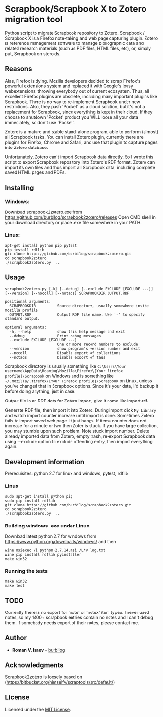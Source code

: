 # Scrapbook/Scrapbook X to Zotero migration tool

Python script to migrate Scrapbook repository to Zotero. Scrapbook / Scrapbook X is a Firefox note-taking and web page capturing plugin. Zotero is reference management software to manage bibliographic data and related research materials (such as PDF files, HTML files, etc), or, simply put, Scrapbook on steroids.

## Reasons

Alas, Firefox is dying. Mozilla developers decided to scrap Firefox's powerful extensions system and replaced it with Google's lousy webextensions, throwing everybody out of current ecosystem. Thus, all excellent Firefox plugins are obsolete, including many important plugins like Scrapbook. There is no way to re-implement Scrapbook under new restrictions. Also, they push 'Pocket' as a cloud solution, but it's not a replacement for Scrapbook, since everything is kept in their cloud. If they choose to shutdown 'Pocket' product you WILL loose all your data immediately, so don't use 'Pocket'.

Zotero is a mature and stable stand-alone program, able to perform (almost) all Scrapbook tasks. You can install Zotero plugin, currently there are plugins for Firefox, Chrome and Safari, and use that plugin to capture pages into Zotero database.

Unfortunately, Zotero can't import Scrapbook data directly. So I wrote this script to export Scrapbook repository into Zotero's RDF format. Zotero can import its own files and thus import all Scrapbook data, including complete saved HTML pages and PDFs.

## Installing

### Windows: 

Download scrapbook2zotero.exe from https://github.com/burbilog/scrapbook2zotero/releases 
Open CMD shell in your download directory or place .exe file somewhere in your PATH.
 
### Linux: 

    apt-get install python pip pytest
    pip install rdflib
    git clone https://github.com/burbilog/scrapbook2zotero.git
	cd scrapbook2zotero
	./scrapbook2zotero.py ...

## Usage

    scrapbook2zotero.py [-h] [--debug] [--exclude EXCLUDE [EXCLUDE ...]] [--version] [--nocoll] [--notags] SCRAPBOOKDIR OUTPUT.RDF

    positional arguments:
      SCRAPBOOKDIR          Source directory, usually somewhere inside mozilla profile
      OUTPUT.RDF            Output RDF file name. Use '-' to specify standard output.

    optional arguments:
      -h, --help            show this help message and exit
      --debug               Print debug messages
      --exclude EXCLUDE [EXCLUDE ...]
                            One or more record numbers to exclude
      --version             show program's version number and exit
      --nocoll              Disable export of collections
      --notags              Disable export of tags

Scrapbook directory is usually something like `C:\Users\Your username\AppData\Roaming\Mozilla\Firefox\[Your Firefox profile]\Scrapbook` on Windows and is something like `~/.mozilla/.firefox/[Your Firefox profile]/Scrapbook` on Linux, unless you've changed that in Scrapbook options. Since it's your data, I'd backup it before doing anything, just in case.

Output file is an RDF data for Zotero import, give it name like import.rdf.

Generate RDF file, then import it into Zotero. During import click `My Library` and watch import counter increase until import is done. Sometimes Zotero fails to import saved web page. It just hangs. If items counter does not increase for a minute or two then Zoter is stuck. If you have large collection, you may stumble upon such problem. Note stuck import number. Delete already imported data from Zotero, empty trash, re-export Scrapbook data using --exclude option to exclude offending entry, then import everything again.

## Development information

Prerequisites: python 2.7 for linux and windows, pytest, rdflib

### Linux

	sudo apt-get install python pip
	sudo pip install rdflib
    git clone https://github.com/burbilog/scrapbook2zotero.git
	cd scrapbook2zotero
	./scrapbook2zotero.py ...

### Building windows .exe under Linux

Download latest python 2.7 for windows from https://www.python.org/downloads/windows/ and then

    wine msiexec /i python-2.7.14.msi /L*v log.txt
	wine pip install rdflib pyinstaller
	make win32

### Running the tests

    make win32
	make test

## TODO

Currently there is no export for 'note' or 'notex' item types. I never used notes, so my 1400+ scrapbook entries contain no notes and I can't debug them. If somebody needs export of their notes, please contact me.

## Author

* **Roman V. Isaev** - [burbilog](https://github.com/burbilog)

## Acknowledgments

Scrapbook2zotero is loosely based on (https://bitbucket.org/himselfv/scraptools/src/default/)

## License

Licensed under the [MIT License](LICENSE.txt).
